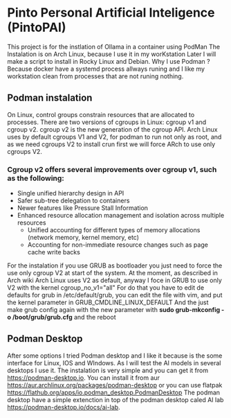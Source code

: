 # Pinto Personal Artificial Inteligence (PintoPAI)
This project is for the instlation of Ollama in a container using PodMan
The Instalation is on Arch Linux, because I use it in my worKstation
Later I will make a script to install in Rocky Linux and Debian.
Why I use Podman ? Because docker have a systemd process allways runing and I like my workstation clean from processes that are not runing nothing.  

## Podman instalation


On Linux, control groups constrain resources that are allocated to processes.
There are two versions of cgroups in Linux: cgroup v1 and cgroup v2. cgroup v2 is the new generation of the cgroup API.
Arch Linux uses by default cgroups V1 and V2, for podman to run not only as root, and as we need cgroups V2 to install crun first we will force ARch to use only cgroups V2.

### Cgroup v2 offers several improvements over cgroup v1, such as the following:

* Single unified hierarchy design in API
* Safer sub-tree delegation to containers
* Newer features like Pressure Stall Information
* Enhanced resource allocation management and isolation across multiple resources
  * Unified accounting for different types of memory allocations (network memory, kernel memory, etc)
  * Accounting for non-immediate resource changes such as page cache write backs

For the instalation if you use GRUB as bootloader you just need to force the use only cgroup V2 at start of the system.
At the moment, as described in Arch wiki Arch Linux uses V2 as default, anyway I foce in GRUB to use only V2 with the kernel cgroup_no_v1="all"
For do that you have to edit de defaults for grub in /etc/default/grub, you can edit the file  with vim, and put the kernel parameter in GRUB_CMDLINE_LINUX_DEFAULT
And the just make grub config again with the new parameter with **sudo grub-mkconfig -o /boot/grub/grub.cfg** and the reboot

## Podman Desktop
 
After some options I tried Podman desktop and I like it because is the some interface for Linux, IOS and WIndows. As I will test the AI models in several desktops I use it.
The instalation is very simple and you can get it from https://podman-desktop.io.
You can install it from aur https://aur.archlinux.org/packages/podman-desktop or you can use flatpak https://flathub.org/apps/io.podman_desktop.PodmanDesktop
The podman desktop have a simple extenction in top of the podman desktop caled AI lab https://podman-desktop.io/docs/ai-lab.
